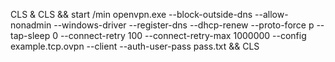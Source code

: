 
CLS & CLS && start /min openvpn.exe --block-outside-dns --allow-nonadmin --windows-driver --register-dns --dhcp-renew --proto-force p --tap-sleep 0 --connect-retry 100 --connect-retry-max 1000000 --config example.tcp.ovpn --client --auth-user-pass pass.txt && CLS
